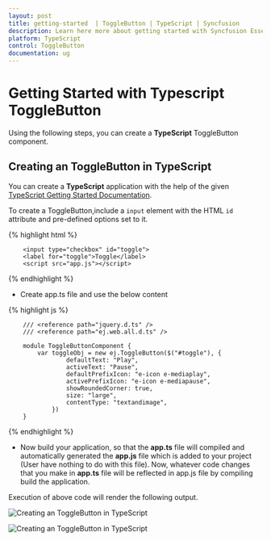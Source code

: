 ```yaml
---
layout: post
title: getting-started  | ToggleButton | TypeScript | Syncfusion
description: Learn here more about getting started with Syncfusion Essential Angular Skeleton Control, its elements, and more.
platform: TypeScript
control: ToggleButton
documentation: ug
---
```


# Getting Started with Typescript ToggleButton


Using the following steps, you can create a **TypeScript** ToggleButton component.

## Creating an ToggleButton in TypeScript


You can create a **TypeScript** application with the help of the given [TypeScript Getting Started Documentation](https://help.syncfusion.com/js/typescript).

 



To create a ToggleButton,include a `input` element with the HTML `id` attribute and pre-defined options set to it.


{% highlight html %}

        <input type="checkbox" id="toggle">
        <label for="toggle">Toggle</label>
        <script src="app.js"></script>

{% endhighlight %}



* Create app.ts file and use the below content



{% highlight js %}

        /// <reference path="jquery.d.ts" />  
        /// <reference path="ej.web.all.d.ts" />

        module ToggleButtonComponent {
            var toggleObj = new ej.ToggleButton($("#toggle"), {
                    defaultText: "Play",
                    activeText: "Pause",
                    defaultPrefixIcon: "e-icon e-mediaplay",
                    activePrefixIcon: "e-icon e-mediapause",
                    showRoundedCorner: true,
                    size: "large",
                    contentType: "textandimage",
                })
        }

{% endhighlight %}


* Now build your application, so that the **app.ts** file will compiled and automatically generated the **app.js** file which is added to your project (User have nothing to do with this file). Now, whatever code changes that you make in **app.ts** file will be reflected in app.js file by compiling     build the application.


Execution of above code will render the following output.

![Creating an ToggleButton in TypeScript](getting-started_images/Getting-Started_img1.JPG)

![Creating an ToggleButton in TypeScript](getting-started_images/Getting-Started_img2.JPG)


